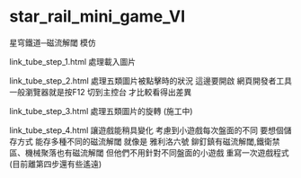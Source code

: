 # star_rail_mini_game_VI
星穹鐵道─磁流解閾 模仿

link_tube_step_1.html  處理載入圖片

link_tube_step_2.html 處理五類圖片被點擊時的狀況
這邊要開啟 網頁開發者工具
一般瀏覽器就是按F12
切到主控台
才比較看得出差異

link_tube_step_3.html 處理五類圖片的旋轉
(施工中)

link_tube_step_4.html 讓遊戲能稍具變化
考慮到小遊戲每次盤面的不同
要想個儲存方式
能存多種不同的磁流解閾
就像是 雅利洛六號 鉚釘鎮有磁流解閾,鐵衛禁區、機械聚落也有磁流解閾
但他們不用針對不同盤面的小遊戲
重寫一次遊戲程式
(目前離第四步還有些遙遠)
